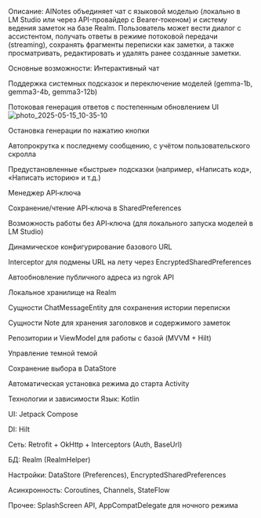 Описание:
AINotes объединяет чат с языковой моделью (локально в LM Studio или через API-провайдер с Bearer‑токеном) и систему ведения заметок на базе Realm. Пользователь может вести диалог с ассистентом, получать ответы в режиме потоковой передачи (streaming), сохранять фрагменты переписки как заметки, а также просматривать, редактировать и удалять ранее созданные заметки.

Основные возможности:
Интерактивный чат

Поддержка системных подсказок и переключение моделей (gemma-1b, gemma3-4b, gemma3-12b)

Потоковая генерация ответов с постепенным обновлением UI
![photo_2025-05-15_10-35-10](https://github.com/user-attachments/assets/53aa2848-4b39-47fb-93e1-afc4b6922f52)

Остановка генерации по нажатию кнопки

Автопрокрутка к последнему сообщению, с учётом пользовательского скролла

Предустановленные «быстрые» подсказки (например, «Написать код», «Написать историю» и т.д.)

Менеджер API‑ключа

Сохранение/чтение API‑ключа в SharedPreferences

Возможность работы без API‑ключа (для локального запуска моделей в LM Studio)

Динамическое конфигурирование базового URL

Interceptor для подмены URL на лету через EncryptedSharedPreferences

Автообновление публичного адреса из ngrok API

Локальное хранилище на Realm

Сущности ChatMessageEntity для сохранения истории переписки

Сущности Note для хранения заголовков и содержимого заметок

Репозитории и ViewModel для работы с базой (MVVM + Hilt)

Управление темной темой

Сохранение выбора в DataStore

Автоматическая установка режима до старта Activity

Технологии и зависимости
Язык: Kotlin

UI: Jetpack Compose

DI: Hilt

Сеть: Retrofit + OkHttp + Interceptors (Auth, BaseUrl)

БД: Realm (RealmHelper)

Настройки: DataStore (Preferences), EncryptedSharedPreferences

Асинхронность: Coroutines, Channels, StateFlow

Прочее: SplashScreen API, AppCompatDelegate для ночного режима

